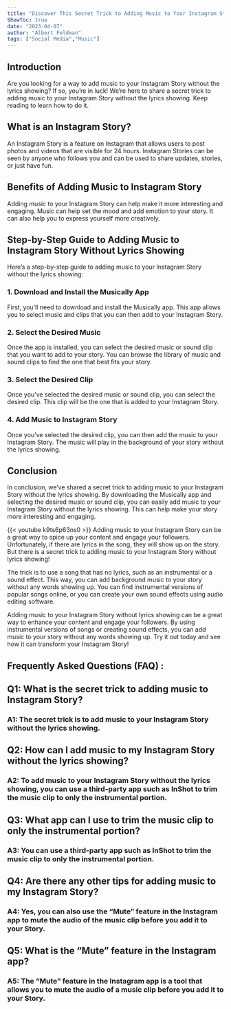 ```yaml
---
title: "Discover This Secret Trick to Adding Music to Your Instagram Story Without Lyrics Showing!"
ShowToc: true 
date: "2023-04-07"
author: "Albert Feldman" 
tags: ["Social Media","Music"]
---
```

## Introduction

Are you looking for a way to add music to your Instagram Story without the lyrics showing? If so, you’re in luck! We’re here to share a secret trick to adding music to your Instagram Story without the lyrics showing. Keep reading to learn how to do it. 

## What is an Instagram Story?

An Instagram Story is a feature on Instagram that allows users to post photos and videos that are visible for 24 hours. Instagram Stories can be seen by anyone who follows you and can be used to share updates, stories, or just have fun. 

## Benefits of Adding Music to Instagram Story

Adding music to your Instagram Story can help make it more interesting and engaging. Music can help set the mood and add emotion to your story. It can also help you to express yourself more creatively. 

## Step-by-Step Guide to Adding Music to Instagram Story Without Lyrics Showing

Here’s a step-by-step guide to adding music to your Instagram Story without the lyrics showing: 

### 1. Download and Install the Musically App

First, you’ll need to download and install the Musically app. This app allows you to select music and clips that you can then add to your Instagram Story. 

### 2. Select the Desired Music

Once the app is installed, you can select the desired music or sound clip that you want to add to your story. You can browse the library of music and sound clips to find the one that best fits your story. 

### 3. Select the Desired Clip

Once you’ve selected the desired music or sound clip, you can select the desired clip. This clip will be the one that is added to your Instagram Story. 

### 4. Add Music to Instagram Story

Once you’ve selected the desired clip, you can then add the music to your Instagram Story. The music will play in the background of your story without the lyrics showing. 

## Conclusion

In conclusion, we’ve shared a secret trick to adding music to your Instagram Story without the lyrics showing. By downloading the Musically app and selecting the desired music or sound clip, you can easily add music to your Instagram Story without the lyrics showing. This can help make your story more interesting and engaging.

{{< youtube k9ts6p63ns0 >}} 
Adding music to your Instagram Story can be a great way to spice up your content and engage your followers. Unfortunately, if there are lyrics in the song, they will show up on the story. But there is a secret trick to adding music to your Instagram Story without lyrics showing! 

The trick is to use a song that has no lyrics, such as an instrumental or a sound effect. This way, you can add background music to your story without any words showing up. You can find instrumental versions of popular songs online, or you can create your own sound effects using audio editing software. 

Adding music to your Instagram Story without lyrics showing can be a great way to enhance your content and engage your followers. By using instrumental versions of songs or creating sound effects, you can add music to your story without any words showing up. Try it out today and see how it can transform your Instagram Story!

## Frequently Asked Questions (FAQ) :
<h2>Q1: What is the secret trick to adding music to Instagram Story?</h2>

<h3>A1: The secret trick is to add music to your Instagram Story without the lyrics showing.</h3>

<h2>Q2: How can I add music to my Instagram Story without the lyrics showing?</h2>

<h3>A2: To add music to your Instagram Story without the lyrics showing, you can use a third-party app such as InShot to trim the music clip to only the instrumental portion.</h3>

<h2>Q3: What app can I use to trim the music clip to only the instrumental portion?</h2>

<h3>A3: You can use a third-party app such as InShot to trim the music clip to only the instrumental portion.</h3>

<h2>Q4: Are there any other tips for adding music to my Instagram Story?</h2>

<h3>A4: Yes, you can also use the “Mute” feature in the Instagram app to mute the audio of the music clip before you add it to your Story.</h3>

<h2>Q5: What is the “Mute” feature in the Instagram app?</h2>

<h3>A5: The “Mute” feature in the Instagram app is a tool that allows you to mute the audio of a music clip before you add it to your Story.</h3>


